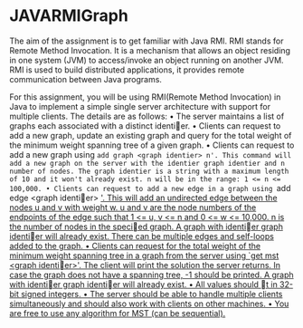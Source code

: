 # JAVARMIGraph

The aim of the assignment is to get familiar with Java RMI. RMI stands for Remote Method Invocation.
It is a mechanism that allows an object residing in one system (JVM) to access/invoke an object running
on another JVM. RMI is used to build distributed applications, it provides remote communication between
Java programs.

For this assignment, you will be using RMI(Remote Method Invocation) in Java to implement a simple single
server architecture with support for multiple clients. The details are as follows:
• The server maintains a list of graphs each associated with a distinct identier.
• Clients can request to add a new graph, update an existing graph and query for the total weight of
the minimum weight spanning tree of a given graph.
• Clients can request to add a new graph using `add graph <graph identier> n'. This command will
add a new graph on the server with the identier graph identier and n number of nodes. The graph
identier is a string with a maximum length of 10 and it won't already exist. n will be in the range: 1
<= n <= 100,000.
• Clients can request to add a new edge in a graph using `add edge <graph identier> <u> <v> <w>'.
This will add an undirected edge between the nodes u and v with weight w. u and v are the node
numbers of the endpoints of the edge such that 1 <= u, v <= n and 0 <= w <= 10,000. n is the
number of nodes in the specied graph. A graph with identier graph identier will already exist.
There can be multiple edges and self-loops added to the graph.
• Clients can request for the total weight of the minimum weight spanning tree in a graph from the
server using `get mst <graph identier>'. The client will print the solution the server returns. In case
the graph does not have a spanning tree, -1 should be printed. A graph with identier graph identier
will already exist.
• All values should t in 32-bit signed integers.
• The server should be able to handle multiple clients simultaneously and should also work with clients
on other machines.
• You are free to use any algorithm for MST (can be sequential).
